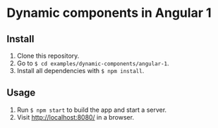 # Dynamic components in Angular 1

## Install

1. Clone this repository.
2. Go to `$ cd examples/dynamic-components/angular-1`.
3. Install all dependencies with `$ npm install`.

## Usage

1. Run `$ npm start` to build the app and start a server.
2. Visit [http://localhost:8080/](http://localhost:8080/) in a browser.
